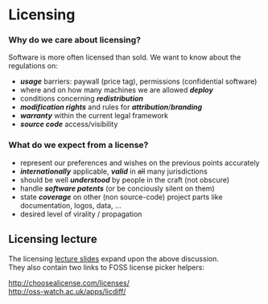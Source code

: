 # Licensing

### Why do we care about licensing?

Software is more often licensed than sold. We want to know about the regulations on:

* ___usage___ barriers: paywall (price tag), permissions (confidential software)
* where and on how many machines we are allowed ___deploy___
* conditions concerning  ___redistribution___
* ___modification rights___ and rules for ___attribution___/___branding___
* ___warranty___ within the current legal framework
* ___source code___ access/visibility

### What do we expect from a license?

* represent our preferences and wishes on the previous points accurately
* ___internationally___ applicable, ___valid___ in ~~all~~ many jurisdictions
* should be well ___understood___ by people in the craft (not obscure)
* handle ___software patents___ (or be conciously silent on them)
* state ___coverage___ on other (non source-code) project parts like documentation, logos, data, ...
* desired level of virality / propagation

## Licensing lecture

The licensing [lecture slides](slides/pt2_hs15_week10/pt2_hs15_week10_licensing.pdf) expand upon the above discussion.<br />
They also contain two links to FOSS license picker helpers:

http://choosealicense.com/licenses/<br />
http://oss-watch.ac.uk/apps/licdiff/<br />

